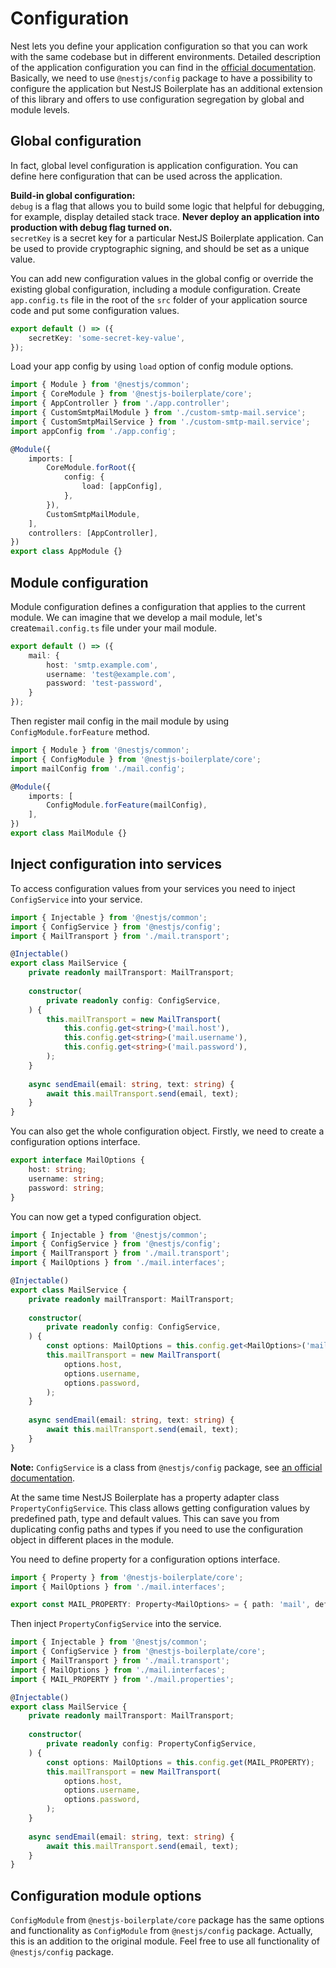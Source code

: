 # Configuration

Nest lets you define your application configuration so that you can work with the same codebase but in different 
environments. Detailed description of the application configuration you can find in the 
[official documentation](https://docs.nestjs.com/techniques/configuration). Basically, we need to use `@nestjs/config` 
package to have a possibility to configure the application but NestJS Boilerplate has an additional extension of this 
library and offers to use configuration segregation by global and module levels.

## Global configuration

In fact, global level configuration is application configuration. You can define here configuration that can be used 
across the application.

**Build-in global configuration:**\
`debug` is a flag that allows you to build some logic that helpful for debugging, for example, display detailed 
stack trace. **Never deploy an application into production with debug flag turned on.**\
`secretKey` is a secret key for a particular NestJS Boilerplate application. Can be used to provide cryptographic 
signing, and should be set as a unique value.

You can add new configuration values in the global config or override the existing global configuration, including 
a module configuration. Create `app.config.ts` file in the root of the `src` folder of your application source code and
put some configuration values.

```typescript
export default () => ({
    secretKey: 'some-secret-key-value',
});
```

Load your app config by using `load` option of config module options. 

```typescript
import { Module } from '@nestjs/common';
import { CoreModule } from '@nestjs-boilerplate/core';
import { AppController } from './app.controller';
import { CustomSmtpMailModule } from './custom-smtp-mail.service';
import { CustomSmtpMailService } from './custom-smtp-mail.service';
import appConfig from './app.config';

@Module({
    imports: [
        CoreModule.forRoot({
            config: {
                load: [appConfig],
            },
        }),
        CustomSmtpMailModule,
    ],
    controllers: [AppController],
})
export class AppModule {}
```

## Module configuration

Module configuration defines a configuration that applies to the current module. We can imagine that we develop a mail 
module, let's create`mail.config.ts` file under your mail module.

```typescript
export default () => ({
    mail: {
        host: 'smtp.example.com',
        username: 'test@example.com',
        password: 'test-password',
    }
});
```

Then register mail config in the mail module by using `ConfigModule.forFeature` method.

```typescript
import { Module } from '@nestjs/common';
import { ConfigModule } from '@nestjs-boilerplate/core';
import mailConfig from './mail.config';

@Module({
    imports: [
        ConfigModule.forFeature(mailConfig),
    ],
})
export class MailModule {}
```

## Inject configuration into services

To access configuration values from your services you need to inject `ConfigService` into your service.

```typescript
import { Injectable } from '@nestjs/common';
import { ConfigService } from '@nestjs/config';
import { MailTransport } from './mail.transport';

@Injectable()
export class MailService {
    private readonly mailTransport: MailTransport;
    
    constructor(
        private readonly config: ConfigService,
    ) {
        this.mailTransport = new MailTransport(
            this.config.get<string>('mail.host'),
            this.config.get<string>('mail.username'),
            this.config.get<string>('mail.password'),
        );
    }
    
    async sendEmail(email: string, text: string) {
        await this.mailTransport.send(email, text);
    }
}
```

You can also get the whole configuration object. Firstly, we need to create a configuration options interface.

```typescript
export interface MailOptions {
    host: string;
    username: string;
    password: string;
}
```

You can now get a typed configuration object.

```typescript
import { Injectable } from '@nestjs/common';
import { ConfigService } from '@nestjs/config';
import { MailTransport } from './mail.transport';
import { MailOptions } from './mail.interfaces';

@Injectable()
export class MailService {
    private readonly mailTransport: MailTransport;
    
    constructor(
        private readonly config: ConfigService,
    ) {
        const options: MailOptions = this.config.get<MailOptions>('mail');
        this.mailTransport = new MailTransport(
            options.host,
            options.username,
            options.password,
        );
    }
    
    async sendEmail(email: string, text: string) {
        await this.mailTransport.send(email, text);
    }
}
```

**Note:** `ConfigService` is a class from `@nestjs/config` package, see
[an official documentation](https://docs.nestjs.com/techniques/configuration#using-the-configservice).

At the same time NestJS Boilerplate has a property adapter class `PropertyConfigService`. This class allows getting 
configuration values by predefined path, type and default values. This can save you from duplicating config paths and 
types if you need to use the configuration object in different places in the module.

You need to define property for a configuration options interface.

```typescript
import { Property } from '@nestjs-boilerplate/core';
import { MailOptions } from './mail.interfaces';

export const MAIL_PROPERTY: Property<MailOptions> = { path: 'mail', defaultValue: {} };
```

Then inject `PropertyConfigService` into the service.

```typescript
import { Injectable } from '@nestjs/common';
import { ConfigService } from '@nestjs-boilerplate/core';
import { MailTransport } from './mail.transport';
import { MailOptions } from './mail.interfaces';
import { MAIL_PROPERTY } from './mail.properties';

@Injectable()
export class MailService {
    private readonly mailTransport: MailTransport;
    
    constructor(
        private readonly config: PropertyConfigService,
    ) {
        const options: MailOptions = this.config.get(MAIL_PROPERTY);
        this.mailTransport = new MailTransport(
            options.host,
            options.username,
            options.password,
        );
    }
    
    async sendEmail(email: string, text: string) {
        await this.mailTransport.send(email, text);
    }
}
```

## Configuration module options

`ConfigModule` from `@nestjs-boilerplate/core` package has the same options and functionality as `ConfigModule` 
from `@nestjs/config` package. Actually, this is an addition to the original module. Feel free to use all functionality 
of `@nestjs/config` package.